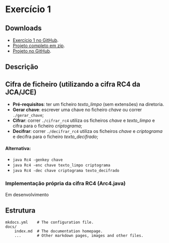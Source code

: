 # Exercício 1

## Downloads
* [Exercício 1 no GitHub](https://github.com/anapmc/SSI1415/tree/master/Aula1).
* [Projeto completo em zip](https://github.com/anapmc/SSI1415/archive/master.zip).
* [Projeto no GitHub](https://github.com/anapmc/SSI1415/).

## Descrição

## Cifra de ficheiro (utilizando a cifra RC4 da JCA/JCE)

- **Pré-requisitos**: ter um ficheiro *texto_limpo* (sem extensões) na diretoria.
- **Gerar chave**: escrever uma chave no ficheiro *chave* ou correr `./gerar_chave`;
- **Cifrar**: correr `./cifrar_rc4` utiliza os ficheiros *chave* e *texto_limpo* e cifra para o ficheiro *criptograma*;
- **Decifrar**: correr `./decifrar_rc4` utiliza os ficheiros *chave* e *criptograma* e decifra para o ficheiro *texto_decifrado*;

#### Alternativa:
- `java Rc4 -genkey chave`
- `java Rc4 -enc chave texto_limpo criptograma`
- `java Rc4 -dec chave criptograma texto_decifrado`


### Implementação própria da cifra RC4 (Arc4.java)
Em desenvolvimento


## Estrutura

    mkdocs.yml    # The configuration file.
    docs/
        index.md  # The documentation homepage.
        ...       # Other markdown pages, images and other files.
